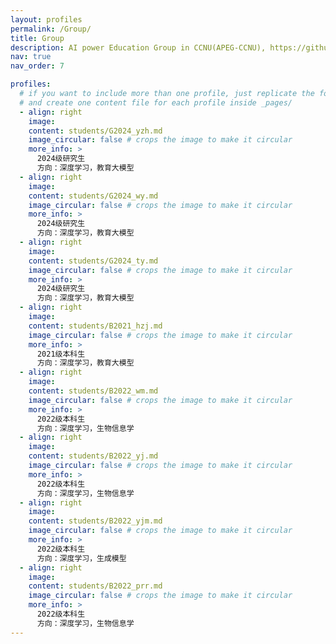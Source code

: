 ```yaml
---
layout: profiles
permalink: /Group/
title: Group
description: AI power Education Group in CCNU(APEG-CCNU), https://github.com/APEG-CCNU
nav: true
nav_order: 7

profiles:
  # if you want to include more than one profile, just replicate the following block
  # and create one content file for each profile inside _pages/
  - align: right
    image: 
    content: students/G2024_yzh.md
    image_circular: false # crops the image to make it circular
    more_info: >
      2024级研究生
      方向：深度学习，教育大模型
  - align: right
    image: 
    content: students/G2024_wy.md
    image_circular: false # crops the image to make it circular
    more_info: >
      2024级研究生
      方向：深度学习，教育大模型
  - align: right
    image: 
    content: students/G2024_ty.md
    image_circular: false # crops the image to make it circular
    more_info: >
      2024级研究生
      方向：深度学习，教育大模型
  - align: right
    image: 
    content: students/B2021_hzj.md
    image_circular: false # crops the image to make it circular
    more_info: >
      2021级本科生
      方向：深度学习，教育大模型
  - align: right
    image: 
    content: students/B2022_wm.md
    image_circular: false # crops the image to make it circular
    more_info: >
      2022级本科生
      方向：深度学习，生物信息学
  - align: right
    image: 
    content: students/B2022_yj.md
    image_circular: false # crops the image to make it circular
    more_info: >
      2022级本科生
      方向：深度学习，生物信息学
  - align: right
    image: 
    content: students/B2022_yjm.md
    image_circular: false # crops the image to make it circular
    more_info: >
      2022级本科生
      方向：深度学习，生成模型
  - align: right
    image: 
    content: students/B2022_prr.md
    image_circular: false # crops the image to make it circular
    more_info: >
      2022级本科生
      方向：深度学习，生物信息学
---
```

